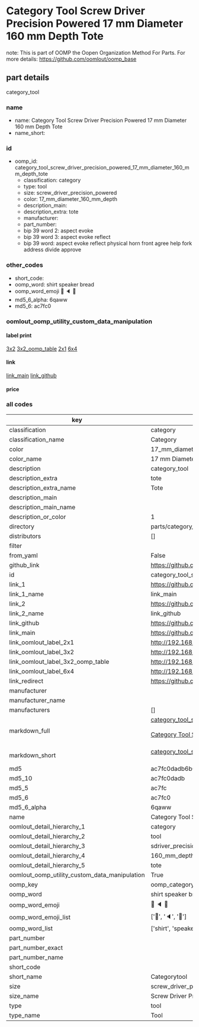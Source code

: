 # Category Tool Screw Driver Precision Powered 17 mm Diameter 160 mm Depth Tote  

note: This is part of OOMP the Oopen Organization Method For Parts. For more details: https://github.com/oomlout/oomp_base

##  part details
  



category_tool



### name
* name: Category Tool Screw Driver Precision Powered 17 mm Diameter 160 mm Depth Tote
* name_short: 
### id
* oomp_id: category_tool_screw_driver_precision_powered_17_mm_diameter_160_mm_depth_tote
  * classification: category
  * type: tool
  * size: screw_driver_precision_powered
  * color: 17_mm_diameter_160_mm_depth
  * description_main: 
  * description_extra: tote
  * manufacturer: 
  * part_number: 
  * bip 39 word 2: aspect evoke
  * bip 39 word 3: aspect evoke reflect
  * bip 39 word: aspect evoke reflect physical horn front agree help fork address divide approve

### other_codes
* short_code: 
* oomp_word: shirt speaker bread
* oomp_word_emoji :shirt: :speaker: :bread:
* md5_6_alpha: 6qaww
* md5_6: ac7fc0






### oomlout_oomp_utility_custom_data_manipulation
#### label print
[3x2](http://192.168.1.245:1112/?label=oomp%206qaww)
[3x2_oomp_table](http://192.168.1.108:1112/?label=oomp%206qaww)
[2x1](http://192.168.1.242:1112/?label=oomp%206qaww)
[6x4](http://192.168.1.55:1112/?label=oomp%206qaww)    

#### link

[link_main](https://github.com/oomlout/oomlout_oomp_version_1_messy/tree/main/parts/category_tool_screw_driver_precision_powered_17_mm_diameter_160_mm_depth_tote) [link_github](https://github.com/oomlout/oomlout_oomp_version_1_messy/tree/main/parts/category_tool_screw_driver_precision_powered_17_mm_diameter_160_mm_depth_tote)                             

#### price







### all codes 
| key | value |  
| --- | --- |  
| classification | category |  
| classification_name | Category |  
| color | 17_mm_diameter_160_mm_depth |  
| color_name | 17 mm Diameter 160 mm Depth |  
| description | category_tool |  
| description_extra | tote |  
| description_extra_name | Tote |  
| description_main |  |  
| description_main_name |  |  
| description_or_color | 1  |  
| directory | parts/category_tool_screw_driver_precision_powered_17_mm_diameter_160_mm_depth_tote |  
| distributors | [] |  
| filter |  |  
| from_yaml | False |  
| github_link | https://github.com/oomlout/oomlout_oomp_part_src/tree/main/parts/category_tool_screw_driver_precision_powered_17_mm_diameter_160_mm_depth_tote |  
| id | category_tool_screw_driver_precision_powered_17_mm_diameter_160_mm_depth_tote |  
| link_1 | https://github.com/oomlout/oomlout_oomp_version_1_messy/tree/main/parts/category_tool_screw_driver_precision_powered_17_mm_diameter_160_mm_depth_tote |  
| link_1_name | link_main |  
| link_2 | https://github.com/oomlout/oomlout_oomp_version_1_messy/tree/main/parts/category_tool_screw_driver_precision_powered_17_mm_diameter_160_mm_depth_tote |  
| link_2_name | link_github |  
| link_github | https://github.com/oomlout/oomlout_oomp_version_1_messy/tree/main/parts/category_tool_screw_driver_precision_powered_17_mm_diameter_160_mm_depth_tote |  
| link_main | https://github.com/oomlout/oomlout_oomp_version_1_messy/tree/main/parts/category_tool_screw_driver_precision_powered_17_mm_diameter_160_mm_depth_tote |  
| link_oomlout_label_2x1 | http://192.168.1.242:1112/?label=oomp%206qaww |  
| link_oomlout_label_3x2 | http://192.168.1.245:1112/?label=oomp%206qaww |  
| link_oomlout_label_3x2_oomp_table | http://192.168.1.108:1112/?label=oomp%206qaww |  
| link_oomlout_label_6x4 | http://192.168.1.55:1112/?label=oomp%206qaww |  
| link_redirect | https://github.com/oomlout/oomlout_oomp_version_1_messy/tree/main/parts/category_tool_screw_driver_precision_powered_17_mm_diameter_160_mm_depth_tote |  
| manufacturer |  |  
| manufacturer_name |  |  
| manufacturers | [] |  
| markdown_full | [category_tool_screw_driver_precision_powered_17_mm_diameter_160_mm_depth_tote](none)<br>[](none)<br>[Category Tool Screw Driver Precision Powered 17 Mm Diameter 160 Mm Depth Tote](none)<br><br> |  
| markdown_short | [category_tool_screw_driver_precision_powered_17_mm_diameter_160_mm_depth_tote](none)<br><br> |  
| md5 | ac7fc0dadb6b00a17536ca3f6853806b |  
| md5_10 | ac7fc0dadb |  
| md5_5 | ac7fc |  
| md5_6 | ac7fc0 |  
| md5_6_alpha | 6qaww |  
| name | Category Tool Screw Driver Precision Powered 17 mm Diameter 160 mm Depth Tote |  
| oomlout_detail_hierarchy_1 | category |  
| oomlout_detail_hierarchy_2 | tool |  
| oomlout_detail_hierarchy_3 | sdriver_precision_powered |  
| oomlout_detail_hierarchy_4 | 160_mm_depth |  
| oomlout_detail_hierarchy_5 | tote |  
| oomlout_oomp_utility_custom_data_manipulation | True |  
| oomp_key | oomp_category_tool_screw_driver_precision_powered_17_mm_diameter_160_mm_depth_tote |  
| oomp_word | shirt speaker bread |  
| oomp_word_emoji | :shirt: :speaker: :bread: |  
| oomp_word_emoji_list | [':shirt:', ':speaker:', ':bread:'] |  
| oomp_word_list | ['shirt', 'speaker', 'bread'] |  
| part_number |  |  
| part_number_exact |  |  
| part_number_name |  |  
| short_code |  |  
| short_name | Categorytool |  
| size | screw_driver_precision_powered |  
| size_name | Screw Driver Precision Powered |  
| type | tool |  
| type_name | Tool |  
